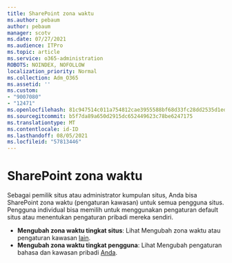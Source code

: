 ```yaml
---
title: SharePoint zona waktu
ms.author: pebaum
author: pebaum
manager: scotv
ms.date: 07/27/2021
ms.audience: ITPro
ms.topic: article
ms.service: o365-administration
ROBOTS: NOINDEX, NOFOLLOW
localization_priority: Normal
ms.collection: Adm_O365
ms.assetid: ''
ms.custom:
- "9007080"
- "12471"
ms.openlocfilehash: 81c947514c011a754812cae3955588bf68d33fc28dd2535d1ed3d180cb89a08a
ms.sourcegitcommit: b5f7da89a650d2915dc652449623c78be6247175
ms.translationtype: MT
ms.contentlocale: id-ID
ms.lasthandoff: 08/05/2021
ms.locfileid: "57813446"
---
```

# <a name="sharepoint-time-zone-settings"></a>SharePoint zona waktu

Sebagai pemilik situs atau administrator kumpulan situs, Anda bisa SharePoint zona waktu (pengaturan kawasan) untuk semua pengguna situs. Pengguna individual bisa memilih untuk menggunakan pengaturan default situs atau menentukan pengaturan pribadi mereka sendiri. 

- **Mengubah zona waktu tingkat situs**: Lihat Mengubah zona waktu atau pengaturan kawasan [lain](https://support.microsoft.com/office/change-regional-settings-for-a-site-e9e189c7-16e3-45d3-a090-770be6e83c1a). 
- **Mengubah zona waktu tingkat pengguna**: Lihat Mengubah pengaturan bahasa dan kawasan pribadi [Anda](https://support.microsoft.com/office/change-your-personal-language-and-region-settings-caa1fccc-bcdb-42f3-9e5b-45957647ffd7). 

